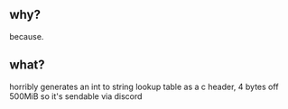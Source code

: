 ## why?
because.
## what?
horribly generates an int to string lookup table as a c header, 4 bytes off 500MiB so it's sendable via discord
